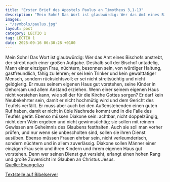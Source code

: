 ```yaml
---
title: "Erster Brief des Apostels Paulus an Timotheus 3,1-13"
description: "Mein Sohn! Das Wort ist glaubwürdig: Wer das Amt eines Bischofs anstrebt, der strebt nach einer großen Aufgabe. Deshalb soll der Bischof untadelig, Mann einer einzigen Frau, nüchtern, besonnen sein, von würdiger Haltung, gastfreundlich, fähig zu lehren; er sei kein Trinker und ke...."
images:
- "/symbols/paulus.jpg"
layout: post
category: LECTIO 1
tag: LECTIO 1
date: 2025-09-16 06:30:28 +0100
---
```

Mein Sohn! Das Wort ist glaubwürdig: Wer das Amt eines Bischofs anstrebt, der strebt nach einer großen Aufgabe.
Deshalb soll der Bischof untadelig, Mann einer einzigen Frau, nüchtern, besonnen sein, von würdiger Haltung, gastfreundlich, fähig zu lehren;
er sei kein Trinker und kein gewalttätiger Mensch, sondern rücksichtsvoll; er sei nicht streitsüchtig und nicht geldgierig.<!--more-->
Er muss seinem eigenen Haus gut vorstehen, seine Kinder in Gehorsam und allem Anstand erziehen.
Wenn einer seinem eigenen Haus nicht vorstehen kann, wie soll der für die Kirche Gottes sorgen?
Er darf kein Neubekehrter sein, damit er nicht hochmütig wird und dem Gericht des Teufels verfällt.
Er muss aber auch bei den Außenstehenden einen guten Ruf haben, damit er nicht in üble Nachrede kommt und in die Falle des Teufels gerät.
Ebenso müssen Diakone sein: achtbar, nicht doppelzüngig, nicht dem Wein ergeben und nicht gewinnsüchtig;
sie sollen mit reinem Gewissen am Geheimnis des Glaubens festhalten.
Auch sie soll man vorher prüfen, und nur wenn sie unbescholten sind, sollen sie ihren Dienst ausüben.
Ebenso müssen Frauen ehrbar sein, nicht verleumderisch, sondern nüchtern und in allem zuverlässig.
Diakone sollen Männer einer einzigen Frau sein und ihren Kindern und ihrem eigenen Haus gut vorstehen.
Denn wer seinen Dienst gut versieht, erlangt einen hohen Rang und große Zuversicht im Glauben an Christus Jesus.<br>
[Quelle: Evangelizo](https://evangeliumtagfuertag.org/DE/gospel)

[Textstelle auf Bibelserver](https://www.bibleserver.com/EU/1.Timotheus3,1-13)
